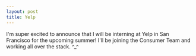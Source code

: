 ```yaml
---
layout: post
title: Yelp
---
```


I'm super excited to announce that I will be interning at
Yelp in San Francisco for the upcoming summer! I'll be
joining the Consumer Team and working all over the stack.
^_^
